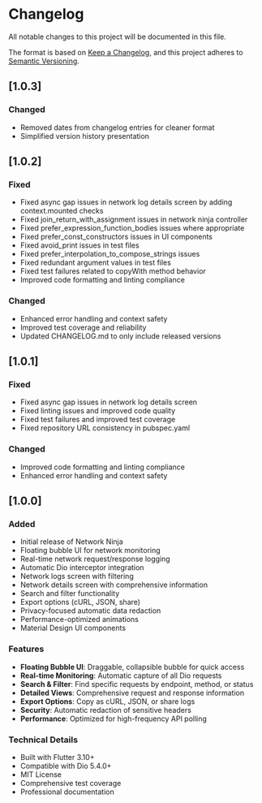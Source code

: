 # Changelog

All notable changes to this project will be documented in this file.

The format is based on [Keep a Changelog](https://keepachangelog.com/en/1.0.0/),
and this project adheres to [Semantic Versioning](https://semver.org/spec/v2.0.0.html).

## [1.0.3]

### Changed
- Removed dates from changelog entries for cleaner format
- Simplified version history presentation

## [1.0.2]

### Fixed
- Fixed async gap issues in network log details screen by adding context.mounted checks
- Fixed join_return_with_assignment issues in network ninja controller
- Fixed prefer_expression_function_bodies issues where appropriate
- Fixed prefer_const_constructors issues in UI components
- Fixed avoid_print issues in test files
- Fixed prefer_interpolation_to_compose_strings issues
- Fixed redundant argument values in test files
- Fixed test failures related to copyWith method behavior
- Improved code formatting and linting compliance

### Changed
- Enhanced error handling and context safety
- Improved test coverage and reliability
- Updated CHANGELOG.md to only include released versions

## [1.0.1]

### Fixed
- Fixed async gap issues in network log details screen
- Fixed linting issues and improved code quality
- Fixed test failures and improved test coverage
- Fixed repository URL consistency in pubspec.yaml

### Changed
- Improved code formatting and linting compliance
- Enhanced error handling and context safety

## [1.0.0]

### Added
- Initial release of Network Ninja
- Floating bubble UI for network monitoring
- Real-time network request/response logging
- Automatic Dio interceptor integration
- Network logs screen with filtering
- Network details screen with comprehensive information
- Search and filter functionality
- Export options (cURL, JSON, share)
- Privacy-focused automatic data redaction
- Performance-optimized animations
- Material Design UI components

### Features
- **Floating Bubble UI**: Draggable, collapsible bubble for quick access
- **Real-time Monitoring**: Automatic capture of all Dio requests
- **Search & Filter**: Find specific requests by endpoint, method, or status
- **Detailed Views**: Comprehensive request and response information
- **Export Options**: Copy as cURL, JSON, or share logs
- **Security**: Automatic redaction of sensitive headers
- **Performance**: Optimized for high-frequency API polling

### Technical Details
- Built with Flutter 3.10+
- Compatible with Dio 5.4.0+
- MIT License
- Comprehensive test coverage
- Professional documentation
